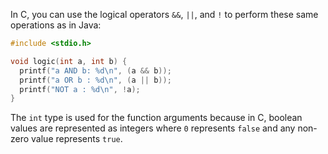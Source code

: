  In C, you can use the logical operators `&&`, `||`, and `!` to perform these same operations as in Java:

```c
#include <stdio.h>

void logic(int a, int b) {
  printf("a AND b: %d\n", (a && b));
  printf("a OR b : %d\n", (a || b));
  printf("NOT a : %d\n", !a);
}
```
The `int` type is used for the function arguments because in C, boolean values are represented as integers where `0` represents `false` and any non-zero value represents `true`.
